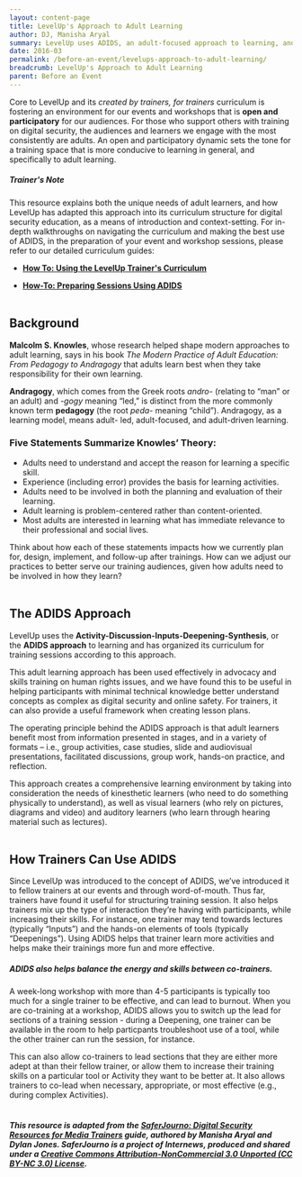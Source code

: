 ```yaml
---
layout: content-page
title: LevelUp's Approach to Adult Learning
author: DJ, Manisha Aryal
summary: LevelUp uses ADIDS, an adult-focused approach to learning, and has organized its curriculum for training sessions according to this method - where does this it come from, and why was it chosen?
date: 2016-03
permalink: /before-an-event/levelups-approach-to-adult-learning/
breadcrumb: LevelUp's Approach to Adult Learning
parent: Before an Event
---
```

Core to LevelUp and its *created by trainers, for trainers* curriculum is fostering an environment for our events and workshops that is **open and participatory** for our audiences. For those who support others with training on digital security, the audiences and learners we engage with the most consistently are adults. An open and participatory dynamic sets the tone for a training space that is more conducive to learning in general, and specifically to adult learning.

##### *Trainer's Note*
This resource explains both the unique needs of adult learners, and how LevelUp has adapted this approach into its curriculum structure for digital security education, as a means of introduction and context-setting. For in-depth walkthroughs on navigating the curriculum and making the best use of ADIDS, in the preparation of your event and workshop sessions, please refer to our detailed curriculum guides:

- [**How To: Using the LevelUp Trainer's Curriculum**](/level-up/before-an-event/using-levelup-trainers-curriculum/)

- [**How-To: Preparing Sessions Using ADIDS**](/level-up/before-an-event/preparing-sessions-using-adids/) 
<br><br>

## Background
**Malcolm S. Knowles**, whose research helped shape modern approaches to adult learning, says in his book *The Modern Practice of Adult Education: From Pedagogy to Andragogy* that adults learn best when they take responsibility for their own learning.

**Andragogy**, which comes from the Greek roots *andro-* (relating to “man” or an adult) and *-gogy* meaning “led,” is distinct from the more commonly known term **pedagogy** (the root *peda-* meaning “child”). Andragogy, as a learning model, means adult- led, adult-focused, and adult-driven learning.

### Five Statements Summarize Knowles’ Theory:
- Adults need to understand and accept the reason for learning a specific skill.
- Experience (including error) provides the basis for learning activities.
- Adults need to be involved in both the planning and evaluation of their learning.
- Adult learning is problem-centered rather than content-oriented.
- Most adults are interested in learning what has immediate relevance to their professional and social lives.

Think about how each of these statements impacts how we currently plan for, design, implement, and follow-up after trainings. How can we adjust our practices to better serve our training audiences, given how adults need to be involved in how they learn?
<br><br>

## The ADIDS Approach
LevelUp uses the **Activity-Discussion-Inputs-Deepening-Synthesis**, or the **ADIDS approach** to learning and has organized its curriculum for training sessions according to this approach.

This adult learning approach has been used effectively in advocacy and skills training on human rights issues, and we have found this to be useful in helping participants with minimal technical knowledge better understand concepts as complex as digital security and online safety. For trainers, it can also provide a useful framework when creating lesson plans.

The operating principle behind the ADIDS approach is that adult learners benefit most from information presented in stages, and in a variety of formats – i.e., group activities, case studies, slide and audiovisual presentations, facilitated discussions, group work, hands-on practice, and reflection.

This approach creates a comprehensive learning environment by taking into consideration the needs of kinesthetic learners (who need to do something physically to understand), as well as visual learners (who rely on pictures, diagrams and video) and auditory learners (who learn through hearing material such as lectures).
<br><br>

## How Trainers Can Use ADIDS
Since LevelUp was introduced to the concept of ADIDS, we’ve introduced it to fellow trainers at our events and through word-of-mouth. Thus far, trainers have found it useful for structuring training session. It also helps trainers mix up the type of interaction they’re having with participants, while increasing their skills. For instance, one trainer may tend towards lectures (typically “Inputs”) and the hands-on elements of tools (typically “Deepenings”). Using ADIDS helps that trainer learn more activities and helps make their trainings more fun and more effective.

##### ADIDS also helps balance the energy and skills between co-trainers. 
A week-long workshop with more than 4-5 participants is typically too much for a single trainer to be effective, and can lead to burnout. When you are co-training at a workshop, ADIDS allows you to switch up the lead for sections of a training session - during a Deepening, one trainer can be available in the room to help particpants troubleshoot use of a tool, while the other trainer can run the session, for instance. 

This can also allow co-trainers to lead sections that they are either more adept at than their fellow trainer, or allow them to increase their training skills on a particular tool or Activity they want to be better at. It also allows trainers to co-lead when necessary, appropriate, or most effective (e.g., during complex Activities).
<br><br>

##### This resource is adapted from the [SaferJourno: Digital Security Resources for Media Trainers](http://saferjourno.internews.org/) guide, authored by Manisha Aryal and Dylan Jones. SaferJourno is a project of Internews, produced and shared under a [Creative Commons Attribution-NonCommercial 3.0 Unported (CC BY-NC 3.0) License](https://creativecommons.org/licenses/by-nc/3.0/us/).
